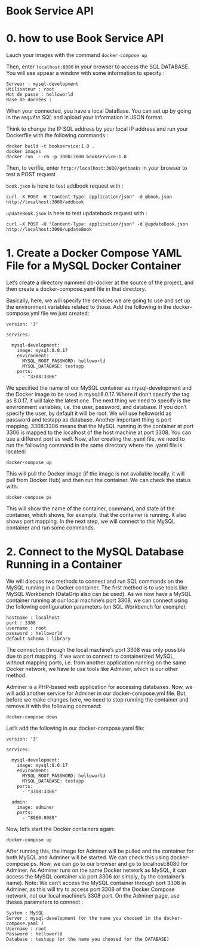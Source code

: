 # Book Service API

# 0. how to use Book Service API

Lauch your images with the command
 ``docker-compose up``

Then, enter ``localhost:8080`` in your browser to access the SQL DATABASE. You will see appear a window with some information to specify :

	Serveur : mysql-development
	Utilisateur : root
	Mot de passe : helloworld
	Base de données : 

When your connected, you have a local DataBase. You can set up by going in the *requête SQL* and apload your information in JSON format.

Think to change the IP SQL address by your local IP address and run your Dockerfile with the following commands :

	docker build -t bookservice:1.0 .
	docker images
	docker run  --rm -p 3000:3000 bookservice:1.0


Then, to verifie, enter ``http://localhost:3000/getbooks`` in your browser to test a POST request
 

``book.json`` is here to test addbook request with :

	curl -X POST -H "Content-Type: application/json" -d @book.json http://localhost:3000/addbook

``updateBook.json`` is here to test updatebook request with :

	curl -X POST -H "Content-Type: application/json" -d @updateBook.json http://localhost:3000/updateBook



# 1. Create a Docker Compose YAML File for a MySQL Docker Container

Let’s create a directory nammed db-docker at the source of the project, and then create a docker-compose.yaml file in that directory.

Basically, here, we will specify the services we are going to use and set up the environment variables related to those.
Add the following in the docker-compose.yml file we just created:

	version: '3'

	services:

	  mysql-development:
	    image: mysql:8.0.17
	    environment:
	      MYSQL_ROOT_PASSWORD: helloworld
	      MYSQL_DATABASE: testapp
	    ports:
	      - "3308:3306"


We specified the name of our MySQL container as mysql-development and the Docker image to be used is mysql:8.0.17. Where if don’t specify the tag as 8.0.17, it will take the latest one.
The next thing we need to specify is the environment variables, i.e. the user, password, and database. If you don’t specify the user, by default it will be root.
We will use helloworld as password and testapp as database.
Another important thing is port mapping. 3308:3306 means that the MySQL running in the container at port 3306 is mapped to the localhost of the host machine at port 3308. You can use a different port as well.
Now, after creating the .yaml file, we need to run the following command in the same directory where the .yaml file is located:

	docker-compose up

This will pull the Docker image (if the image is not available locally, it will pull from Docker Hub) and then run the container.
We can check the status with:

	docker-compose ps

This will show the name of the container, command, and state of the container, which shows, for example, that the container is running. It also shows port mapping.
In the next step, we will connect to this MySQL container and run some commands.

# 2. Connect to the MySQL Database Running in a Container

We will discuss two methods to connect and run SQL commands on the MySQL running in a Docker container.
The first method is to use tools like MySQL Workbench (DataGrip also can be used).
As we now have a MySQL container running at our local machine’s port 3308, we can connect using the following configuration parameters (on SQL Workbench for exemple):

	hostname : localhost
	port : 3308
	username : root
	password : helloworld
	default Schema : library

The connection through the local machine’s port 3308 was only possible due to port mapping.
If we want to connect to containerized MySQL, without mapping ports, i.e. from another application running on the same Docker network, we have to use tools like Adminer, which is our other method.

Adminer is a PHP-based web application for accessing databases.
Now, we will add another service for Adminer in our docker-compose.yml file. But, before we make changes here, we need to stop running the container and remove it with the following command:

	docker-compose down

Let’s add the following in our docker-compose.yaml file:

	version: '3'

	services:

	  mysql-development:
	    image: mysql:8.0.17
	    environment:
	      MYSQL_ROOT_PASSWORD: helloworld
	      MYSQL_DATABASE: testapp
	    ports:
	      - "3308:3306"

	  admin:    
	    image: adminer    
	    ports:      
	      - "8080:8080"
      
      
Now, let’s start the Docker containers again:

	docker-compose up

After running this, the image for Adminer will be pulled and the container for both MySQL and Adminer will be started.
We can check this using docker-compose ps.
Now, we can go to our browser and go to localhost:8080 for Adminer. As Adminer runs on the same Docker network as MySQL, it can access the MySQL container via port 3306 (or simply, by the container’s name).
Note: We can’t access the MySQL container through port 3308 in Adminer, as this will try to access port 3308 of the Docker Compose network, not our local machine’s 3308 port.
On the Adminer page, use theses parameters to connect :

	System : MySQL
	Server : mysql-development (or the name you choosed in the docker-compose.yaml )
	Username : root
	Password : helloworld
	Database : testapp (or the name you choosed for the DATABASE)
	